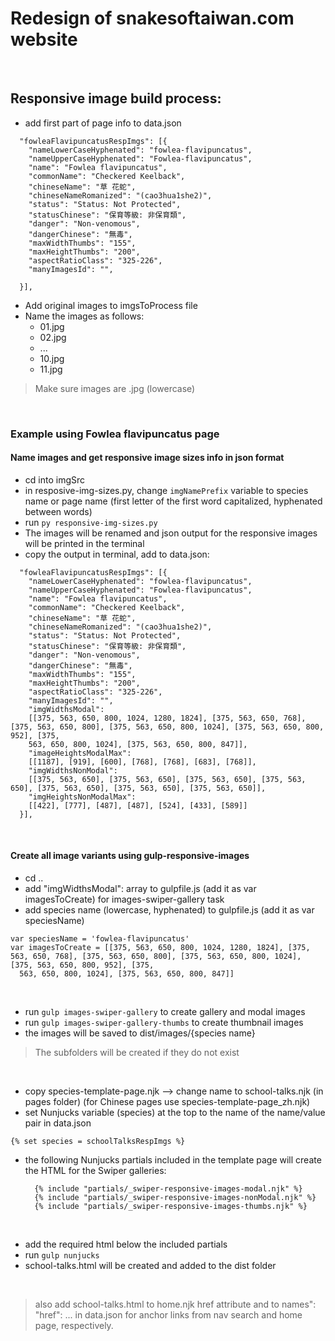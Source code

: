 # Redesign of snakesoftaiwan.com website
<br>

## Responsive image build process:

- add first part of page info to data.json
```
  "fowleaFlavipuncatusRespImgs": [{
    "nameLowerCaseHyphenated": "fowlea-flavipuncatus",
    "nameUpperCaseHyphenated": "Fowlea-flavipuncatus",
    "name": "Fowlea flavipuncatus",
    "commonName": "Checkered Keelback",
    "chineseName": "草 花蛇",
    "chineseNameRomanized": "(cao3hua1she2)",
    "status": "Status: Not Protected",
    "statusChinese": "保育等級: 非保育類",
    "danger": "Non-venomous",
    "dangerChinese": "無毒",
    "maxWidthThumbs": "155",
    "maxHeightThumbs": "200",
    "aspectRatioClass": "325-226",
    "manyImagesId": "",

  }],

```

- Add original images to imgsToProcess file
- Name the images as follows:
  - 01.jpg
  - 02.jpg
  - ...
  - 10.jpg
  - 11.jpg

> Make sure images are .jpg  (lowercase)

<br>

### Example using Fowlea flavipuncatus page
#### Name images and get responsive image sizes info in json format   
- cd into imgSrc
- in resposive-img-sizes.py, change ```imgNamePrefix``` variable to species name or page name (first letter of the first word capitalized, hyphenated between words) 
- run ```py responsive-img-sizes.py```
- The images will be renamed and json output for the responsive images will be printed in the terminal
- copy the output in terminal, add to data.json:
```
  "fowleaFlavipuncatusRespImgs": [{
    "nameLowerCaseHyphenated": "fowlea-flavipuncatus",
    "nameUpperCaseHyphenated": "Fowlea-flavipuncatus",
    "name": "Fowlea flavipuncatus",
    "commonName": "Checkered Keelback",
    "chineseName": "草 花蛇",
    "chineseNameRomanized": "(cao3hua1she2)",
    "status": "Status: Not Protected",
    "statusChinese": "保育等級: 非保育類",
    "danger": "Non-venomous",
    "dangerChinese": "無毒",
    "maxWidthThumbs": "155",
    "maxHeightThumbs": "200",
    "aspectRatioClass": "325-226",
    "manyImagesId": "",
    "imgWidthsModal": 
    [[375, 563, 650, 800, 1024, 1280, 1824], [375, 563, 650, 768], [375, 563, 650, 800], [375, 563, 650, 800, 1024], [375, 563, 650, 800, 952], [375, 
    563, 650, 800, 1024], [375, 563, 650, 800, 847]],
    "imageHeightsModalMax":
    [[1187], [919], [600], [768], [768], [683], [768]],
    "imgWidthsNonModal":
    [[375, 563, 650], [375, 563, 650], [375, 563, 650], [375, 563, 650], [375, 563, 650], [375, 563, 650], [375, 563, 650]],
    "imgHeightsNonModalMax":
    [[422], [777], [487], [487], [524], [433], [589]]
  }],
```

<br>

#### Create all image variants using gulp-responsive-images
- cd ..
- add "imgWidthsModal": array to gulpfile.js (add it as var imagesToCreate) for images-swiper-gallery task
- add species name (lowercase, hyphenated) to gulpfile.js (add it as var speciesName)
```
var speciesName = 'fowlea-flavipuncatus'
var imagesToCreate = [[375, 563, 650, 800, 1024, 1280, 1824], [375, 563, 650, 768], [375, 563, 650, 800], [375, 563, 650, 800, 1024], [375, 563, 650, 800, 952], [375, 
  563, 650, 800, 1024], [375, 563, 650, 800, 847]]
``` 
<br>

- run ```gulp images-swiper-gallery``` to create gallery and modal images
- run ```gulp images-swiper-gallery-thumbs``` to create thumbnail images
- the images will be saved to dist/images/{species name}
> The subfolders will be created if they do not exist 

<br>

- copy species-template-page.njk --> change name to school-talks.njk (in pages folder)
  (for Chinese pages use species-template-page_zh.njk)
- set Nunjucks variable (species) at the top to the name of the name/value pair in data.json

```{% set species = schoolTalksRespImgs %}```

- the following Nunjucks partials included in the template page will create the HTML for the Swiper galleries:

  ```
    {% include "partials/_swiper-responsive-images-modal.njk" %}
    {% include "partials/_swiper-responsive-images-nonModal.njk" %}
    {% include "partials/_swiper-responsive-images-thumbs.njk" %}
  ```
<br>

- add the required html below the included partials
- run ```gulp nunjucks```
- school-talks.html will be created and added to the dist folder

<br>

> also add school-talks.html to home.njk href attribute and to names": "href": ... in data.json for anchor links from nav search and home page, respectively.